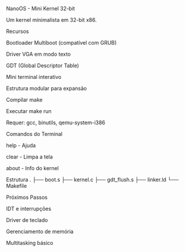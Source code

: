 NanoOS - Mini Kernel 32-bit

Um kernel minimalista em 32-bit x86.

Recursos

Bootloader Multiboot (compatível com GRUB)

Driver VGA em modo texto

GDT (Global Descriptor Table)

Mini terminal interativo

Estrutura modular para expansão

Compilar
make

Executar
make run


Requer: gcc, binutils, qemu-system-i386

Comandos do Terminal

help - Ajuda

clear - Limpa a tela

about - Info do kernel

Estrutura
.
├── boot.s
├── kernel.c
├── gdt_flush.s
├── linker.ld
└── Makefile

Próximos Passos

IDT e interrupções

Driver de teclado

Gerenciamento de memória

Multitasking básico